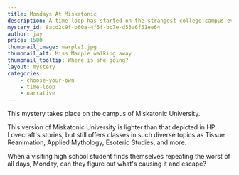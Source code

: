 ```yaml
---
title: Mondays At Miskatonic
description: A time loop has started on the strangest college campus ever.  Can you figure out what's causing it and escape Mondays at Miskatonic University?
mystery_id: 8acd2c9f-b60a-4f5f-bc7e-d53a6f51ee64
author: jay
price: 1500
thumbnail_image: marple1.jpg
thumbnail_alt: Miss Marple walking away
thumbnail_tooltip: Where is she going?    
layout: mystery 
categories:
    - choose-your-own
    - time-loop
    - narrative
---
```


This mystery takes place on the campus of Miskatonic University.

This version of Miskatonic University is lighter than that depicted in HP Lovecraft's stories, but still offers classes in such diverse topics as Tissue Reanimation, Applied Mythology, Esoteric Studies, and more.  

When a visiting high school student finds themselves repeating the worst of all days, Monday, can they figure out what's causing it and escape?